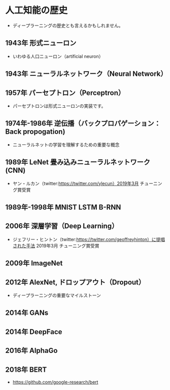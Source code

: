 # 人工知能の歴史

* ディープラーニングの歴史とも言えるかもしれません。

## 1943年 形式ニューロン

* いわゆる人口ニューロン（artificial neuron）

## 1943年 ニューラルネットワーク（Neural Network）

## 1957年 パーセプトロン（Perceptron）

* パーセプトロンは形式ニューロンの実装です。

## 1974年-1986年 逆伝播（バックプロパゲーション：Back propogation)

* ニューラルネットの学習を理解するための重要な概念

## 1989年 LeNet 畳み込みニューラルネットワーク(CNN)

* ヤン・ルカン（twitter:https://twitter.com/ylecun）2019年3月 チューニング賞受賞

## 1989年-1998年 MNIST LSTM B-RNN

## 2006年 深層学習（Deep Learning）

* ジェフリー・ヒントン（twitter:https://twitter.com/geoffreyhinton）に提唱された手法 2019年3月 チューニング賞受賞

## 2009年 ImageNet

## 2012年 AlexNet, ドロップアウト（Dropout）

* ディープラーニングの重要なマイルストーン

## 2014年 GANs

## 2014年 DeepFace

## 2016年 AlphaGo

## 2018年 BERT 

* https://github.com/google-research/bert
